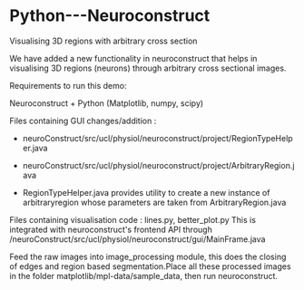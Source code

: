 # Python---Neuroconstruct
Visualising 3D regions with arbitrary cross section

We have added a new functionality in neuroconstruct that helps in visualising 3D regions (neurons) through arbitrary cross sectional images.

Requirements to run this demo:

Neuroconstruct + Python (Matplotlib, numpy, scipy)

Files containing GUI changes/addition : 

 - neuroConstruct/src/ucl/physiol/neuroconstruct/project/RegionTypeHelper.java

 - neuroConstruct/src/ucl/physiol/neuroconstruct/project/ArbitraryRegion.java

 - RegionTypeHelper.java provides utility to create a new instance of arbitraryregion whose parameters are taken from ArbitraryRegion.java


Files containing visualisation code : lines.py, better_plot.py
This is integrated with neuroconstruct's frontend API through  /neuroConstruct/src/ucl/physiol/neuroconstruct/gui/MainFrame.java 


Feed the raw images into image_processing module, this does the closing of edges and region based segmentation.Place all these processed images in the folder matplotlib/mpl-data/sample_data, then run neuroconstruct.
